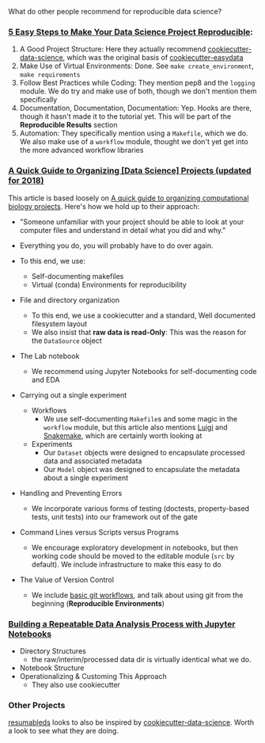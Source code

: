 What do other people recommend for reproducible data science?

### [5 Easy Steps to Make Your Data Science Project Reproducible][5easy]:
1. A Good Project Structure: Here they actually recommend [cookiecutter-data-science], which was the original basis of [cookiecutter-easydata]
2. Make Use of Virtual Environments: Done. See `make create_environment`, `make requirements`
3. Follow Best Practices while Coding: They mention pep8 and the `logging` module. We do try and make use of both, though we don't mention them specifically
4. Documentation, Documentation, Documentation: Yep. Hooks are there, though it hasn't made it to the tutorial yet. This will be part of the **Reproducible Results** section
5. Automation: They specifically mention using a `Makefile`, which we do. We also make use of a `workflow` module, thought we don't yet get into the more advanced workflow libraries

### [A Quick Guide to Organizing [Data Science] Projects (updated for 2018)][data-org-guide]

This article is based loosely on [A quick guide to organizing computational biology projects][comp-bio]. Here's how we hold up to their approach:
* "Someone unfamiliar with your project should be able to look at your computer files and understand in detail what you did and why."
* Everything you do, you will probably have to do over again.
* To this end, we use:
   * Self-documenting makefiles
   * Virtual (conda) Environments for reproducibility

* File and directory organization
   * To this end, we use a cookiecutter and a standard, Well documented filesystem layout
   * We also insist that **raw data is read-Only**: This was the reason for the `DataSource` object

* The Lab notebook
   * We recommend using Jupyter Notebooks for self-documenting code and EDA

* Carrying out a single experiment
   * Workflows
      * We use self-documenting `Makefile`s and some magic in the `workflow` module, but this article also mentions [Luigi] and [Snakemake], which are certainly worth looking at
   * Experiments
      * Our `Dataset` objects were designed to encapsulate processed data and associated metadata
      * Our `Model` object was designed to encapsulate the metadata about a single experiment 

* Handling and Preventing Errors
   * We incorporate various forms of testing (doctests, property-based tests, unit tests) into our framework out of the gate

* Command Lines versus Scripts versus Programs
   * We encourage exploratory development in notebooks, but then working code should be moved to the editable module (`src` by default). We include infrastructure to make this easy to do
* The Value of Version Control
   * We include [basic git workflows][git-workflow], and talk about using git from the beginning (**Reproducible Environments**)

### [Building a Repeatable Data Analysis Process with Jupyter Notebooks][repeatable-nb]
* Directory Structures
   * the raw/interim/processed data dir is virtually identical what we do.
* Notebook Structure
* Operationalizing & Customing This Approach
   * They also use cookiecutter

### Other Projects
[resumableds] looks to also be inspired by [cookiecutter-data-science]. Worth a look to see what they are doing.

[resumableds]: https://github.com/systemverwalter/resumableds/

[repeatable-nb]: https://pbpython.com/notebook-process.html
[comp-bio]: http://journals.plos.org/ploscompbiol/article?id=10.1371/journal.pcbi.1000424
[git-workflow]: https://github.com/hackalog/bus_number/wiki/Github-Workflow-Cheat-Sheet
[luigi]: https://github.com/spotify/luigi
[snakemake]: https://snakemake.readthedocs.io
[data-org-guide]: https://medium.com/outlier-bio-blog/a-quick-guide-to-organizing-data-science-projects-updated-for-2016-4cbb1e6dac71
[5easy]: https://medium.com/opex-analytics/5-easy-steps-to-make-your-data-science-project-reproducible-6254ab36c365
[cookiecutter-easydata]: https://github.com/hackalog/cookiecutter-easydata
[cookiecutter-data-science]: https://github.com/drivendata/cookiecutter-data-science